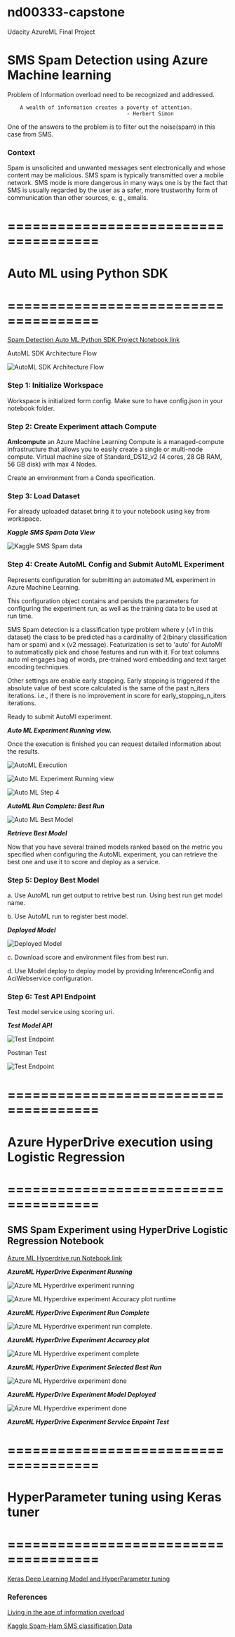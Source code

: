 # nd00333-capstone
Udacity AzureML Final Project

# SMS Spam Detection using Azure Machine learning

Problem of Information overload need to be recognized and addressed.

        A wealth of information creates a poverty of attention. 
                                          - Herbert Simon

One of the answers to the problem is to filter out the noise(spam) in this case from SMS.


### Context

Spam is unsolicited and unwanted messages sent electronically  and whose content may be malicious. SMS spam is typically transmitted over a mobile network. SMS mode is more dangerous in many ways one is by the fact that SMS is usually regarded by the user as a safer, more trustworthy form of communication than other sources, e. g., emails.


# =====================================
# Auto ML using Python SDK
# =====================================

[Spam Detection Auto ML Python SDK Project Notebook link](https://github.com/Nazeer2013/nd00333-capstone/blob/master/finalproject/notebook-smsspam-automl-0915-v1.ipynb)

AutoML SDK Architecture Flow

![AutoML SDK Architecture Flow](https://github.com/Nazeer2013/nd00333-capstone/blob/master/finalproject/automl_images/AutoMLArchitectuerFlow.png)

### Step 1: Initialize Workspace

Workspace is initialized form config. Make sure to have config.json in your notebook folder.


### Step 2: Create Experiment attach Compute

**Amlcompute** an Azure Machine Learning Compute is a managed-compute infrastructure that allows you to easily create a single or multi-node compute.
Virtual machine size of Standard_DS12_v2 (4 cores, 28 GB RAM, 56 GB disk) with max 4 Nodes.

Create an environment from a Conda specification. 

### Step 3: Load Dataset

For already uploaded dataset bring it to your notebook using key from workspace. 

***Kaggle SMS Spam Data View***

![Kaggle SMS Spam data](https://github.com/Nazeer2013/nd00333-capstone/blob/master/finalproject/images/DatasetView.png)



### Step 4: Create AutoML Config and Submit AutoML Experiment

Represents configuration for submitting an automated ML experiment in Azure Machine Learning.

This configuration object contains and persists the parameters for configuring the experiment run, as well as the training data to be used at run time.

SMS Spam detection is a classification type problem where y (v1 in this dataset) the class to be predicted has a cardinality of 2(binary classification ham or spam) and x (v2 message). Featurization is set to 'auto' for AutoMl to automatically pick and chose features and run with it. For text columns auto ml engages bag of words, pre-trained word embedding and text target encoding techniques. 

Other settings are enable early stopping. Early stopping is triggered if the absolute value of best score calculated is the same of the past n_iters iterations. i.e., if there is no improvement in score for early_stopping_n_iters iterations.

Ready to submit AutoMl experiment.

***Auto ML Experiment Running view.*** 

Once the execution is finished you can request detailed information about the results.

![AutoML Execution](https://github.com/Nazeer2013/nd00333-capstone/blob/master/finalproject/automl_images/automatedexecutionofmodels.png)



![Auto ML Experiment Running view](https://github.com/Nazeer2013/nd00333-capstone/blob/master/finalproject/automl_images/smsspam_aml_exp_v1_3.png)



![Auto ML Step 4](https://github.com/Nazeer2013/nd00333-capstone/blob/master/finalproject/automl_images/smsspam_aml_exp_v1_4.png)

***AutoML Run Complete: Best Run***

![Auto ML Best Model](https://github.com/Nazeer2013/nd00333-capstone/blob/master/finalproject/automl_images/automl_bestrun1.png)

***Retrieve Best Model***

Now that you have several trained models ranked based on the metric you specified when configuring the AutoML experiment, you can retrieve the best one and use it to score and deploy as a service.




### Step 5: Deploy Best Model

a. Use AutoML run get output to retrive best run. Using best run get model name. 

b. Use AutoML run to register best model.

***Deployed Model***

![Deployed Model](https://github.com/Nazeer2013/nd00333-capstone/blob/master/finalproject/automl_images/RegisteredBestModel.png)

c. Download score and environment files from best run.

d. Use Model deploy to deploy model by providing InferenceConfig and AciWebservice configuration. 


### Step 6: Test API Endpoint

Test model service using scoring uri.

***Test Model API***

![Test Endpoint](https://github.com/Nazeer2013/nd00333-capstone/blob/master/finalproject/automl_images/automl_test1png.png)

Postman Test

![Test Endpoint](https://github.com/Nazeer2013/nd00333-capstone/blob/master/finalproject/automl_images/automl_postman_test2.png)

# =====================================
# Azure HyperDrive execution using Logistic Regression
# =====================================

## SMS Spam Experiment using HyperDrive Logistic Regression Notebook

[Azure ML Hyperdrive run Notebook link](https://github.com/Nazeer2013/nd00333-capstone/blob/master/finalproject/nb-lr-0921-v12.ipynb)




***AzureML HyperDrive Experiment Running***


![Azure ML Hyperdrive experiment running](https://github.com/Nazeer2013/nd00333-capstone/blob/master/finalproject/hyperdrive_images/2022-09-21_12-39-03.png)


![Azure ML Hyperdrive experiment Accuracy plot runtime](https://github.com/Nazeer2013/nd00333-capstone/blob/master/finalproject/hyperdrive_images/2022-09-21_12-39-34.png)


***AzureML HyperDrive Experiment Run Complete***


![Azure ML Hyperdrive experiment run complete.](https://github.com/Nazeer2013/nd00333-capstone/blob/master/finalproject/hyperdrive_images/2022-09-21_13-26-43.png)


***AzureML HyperDrive Experiment Accuracy plot***


![Azure ML Hyperdrive experiment complete](https://github.com/Nazeer2013/nd00333-capstone/blob/master/finalproject/hyperdrive_images/2022-09-21_13-28-27.png)


***AzureML HyperDrive Experiment Selected Best Run***


![Azure ML Hyperdrive experiment done](https://github.com/Nazeer2013/nd00333-capstone/blob/master/finalproject/hyperdrive_images/2022-09-21_13-32-10.png)


***AzureML HyperDrive Experiment Model Deployed***

![Azure ML Hyperdrive experiment done](https://github.com/Nazeer2013/nd00333-capstone/blob/master/finalproject/hyperdrive_images/RegisteredModel.png)


***AzureML HyperDrive Experiment Service Enpoint Test***






# =====================================
# HyperParameter tuning using Keras tuner
# =====================================



[Keras Deep Learning Model and HyperParameter tuning](https://github.com/Nazeer2013/nd00333-capstone/blob/master/finalproject/TFKerasHyperParameterV2.ipynb)



### References

[Living in the age of information overload](https://tom-stevenson.medium.com/we-are-living-in-the-age-of-information-overload-720ea5d31afb)

[Kaggle Spam-Ham SMS classification Data](https://www.kaggle.com/code/rumbleftw/beginner-friendly-spam-ham-sms-classification/data?select=spam.csv)
